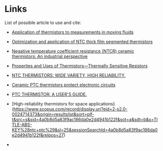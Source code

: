 # Links

List of possible article to use and cite:

* [Application of thermistors to measurements in moving fluids](https://www.scopus.com/record/display.uri?eid=2-s2.0-36849130650&origin=reflist&sort=r-f&src=s&sid=4a0b8d5a83f9ac186da0e2d4941b122f&sot=a&sdt=cl&cluster=scosubjabbr%2c%22PHYS%22%2ct&sl=25&s=TITLE-ABS-KEY%28Thermistor%29)

* [Optimization and application of NTC thick film segmented thermistors](https://www.scopus.com/record/display.uri?eid=2-s2.0-84876385906&origin=resultslist&sort=r-f&src=s&sid=4a0b8d5a83f9ac186da0e2d4941b122f&sot=a&sdt=cl&cluster=scosubjabbr%2C%22ENGI%22%2Ct&s=TITLE-ABS-KEY%28Thermistor%29&sl=25&sessionSearchId=4a0b8d5a83f9ac186da0e2d4941b122f&relpos=6)

* [Negative temperature coefficient resistance (NTCR) ceramic thermistors: An industrial perspective](https://www.scopus.com/record/display.uri?eid=2-s2.0-65449164948&origin=reflist&sort=r-f&src=s&sid=4a0b8d5a83f9ac186da0e2d4941b122f&sot=a&sdt=cl&cluster=scosubjabbr%2c%22ENGI%22%2ct&sl=25&s=TITLE-ABS-KEY%28Thermistor%29)

* [Properties and Uses of Thermistors—Thermally Sensitive Resistors](https://www.scopus.com/record/display.uri?eid=2-s2.0-84944482600&origin=reflist&sort=r-f&src=s&sid=4a0b8d5a83f9ac186da0e2d4941b122f&sot=a&sdt=cl&cluster=scosubjabbr%2c%22ENGI%22%2ct&sl=25&s=TITLE-ABS-KEY%28Thermistor%29)

* [NTC THERMISTORS: WIDE VARIETY, HIGH RELIABILITY.](https://www.scopus.com/record/display.uri?eid=2-s2.0-0023401609&origin=resultslist&sort=r-f&src=s&sid=4a0b8d5a83f9ac186da0e2d4941b122f&sot=a&sdt=cl&cluster=scosubjabbr%2C%22ENGI%22%2Ct&s=TITLE-ABS-KEY%28Thermistor%29&sl=25&sessionSearchId=4a0b8d5a83f9ac186da0e2d4941b122f&relpos=8)

* [Ceramic PTC thermistors protect electronic circuits](https://www.scopus.com/record/display.uri?eid=2-s2.0-0025400780&origin=resultslist&sort=r-f&src=s&sid=4a0b8d5a83f9ac186da0e2d4941b122f&sot=a&sdt=b&cluster=scosubjabbr%2C%22ENGI%22%2Ct&s=TITLE-ABS-KEY%28PTC+thermistor%29&sl=25&sessionSearchId=4a0b8d5a83f9ac186da0e2d4941b122f&relpos=2)

* [PTC THERMISTOR: A USER'S GUIDE.](https://www.scopus.com/record/display.uri?eid=2-s2.0-0022103629&origin=resultslist&sort=r-f&src=s&sid=4a0b8d5a83f9ac186da0e2d4941b122f&sot=a&sdt=cl&s=TITLE-ABS-KEY%28PTC+thermistor%29&sl=25&sessionSearchId=4a0b8d5a83f9ac186da0e2d4941b122f&relpos=13)

* [High-reliability thermistors for space applications] (https://www.scopus.com/record/display.uri?eid=2-s2.0-0024714373&origin=resultslist&sort=plf-t&src=s&sid=4a0b8d5a83f9ac186da0e2d4941b122f&sot=a&sdt=b&s=TITLE-ABS-KEY%28ntc+ptc%29&sl=25&sessionSearchId=4a0b8d5a83f9ac186da0e2d4941b122f&relpos=27)

* 



